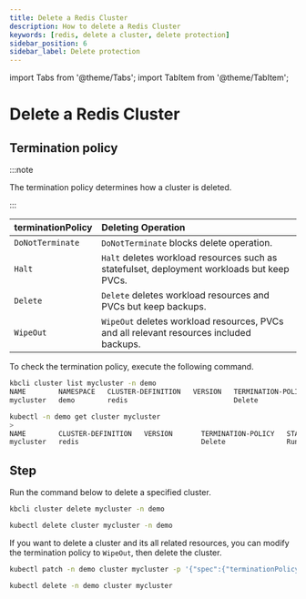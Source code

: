```yaml
---
title: Delete a Redis Cluster
description: How to delete a Redis Cluster
keywords: [redis, delete a cluster, delete protection]
sidebar_position: 6
sidebar_label: Delete protection
---
```


import Tabs from '@theme/Tabs';
import TabItem from '@theme/TabItem';

# Delete a Redis Cluster

## Termination policy

:::note

The termination policy determines how a cluster is deleted.

:::

| **terminationPolicy**  | **Deleting Operation**                    |
|:--                     | :--                                       |
| `DoNotTerminate`       | `DoNotTerminate` blocks delete operation. |
| `Halt`                 | `Halt` deletes workload resources such as statefulset, deployment workloads but keep PVCs. |
| `Delete`               | `Delete` deletes workload resources and PVCs but keep backups. |
| `WipeOut`              | `WipeOut` deletes workload resources, PVCs and all relevant resources included backups. |

To check the termination policy, execute the following command.

<Tabs>

<TabItem value="kbcli" label="kbcli" default>

```bash
kbcli cluster list mycluster -n demo
NAME        NAMESPACE   CLUSTER-DEFINITION   VERSION   TERMINATION-POLICY   STATUS    CREATED-TIME
mycluster   demo        redis                          Delete               Running   Apr 10,2023 20:27 UTC+0800
```

</TabItem>

<TabItem value="kubectl" label="kubectl">

```bash
kubectl -n demo get cluster mycluster
>
NAME        CLUSTER-DEFINITION   VERSION       TERMINATION-POLICY   STATUS    AGE
mycluster   redis                              Delete               Running   10m
```

</TabItem>

</Tabs>

## Step

Run the command below to delete a specified cluster.

<Tabs>

<TabItem value="kbcli" label="kbcli" default>

```bash
kbcli cluster delete mycluster -n demo
```

</TabItem>

<TabItem value="kubectl" label="kubectl">

```bash
kubectl delete cluster mycluster -n demo
```

If you want to delete a cluster and its all related resources, you can modify the termination policy to `WipeOut`, then delete the cluster.

```bash
kubectl patch -n demo cluster mycluster -p '{"spec":{"terminationPolicy":"WipeOut"}}' --type="merge"

kubectl delete -n demo cluster mycluster
```

</TabItem>

</Tabs>

